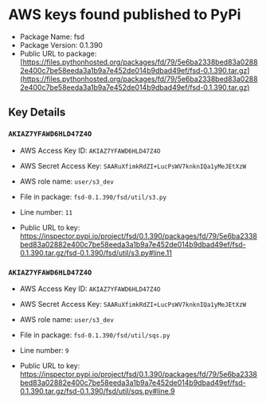 # AWS keys found published to PyPi

* Package Name: fsd
* Package Version: 0.1.390
* Public URL to package: [https://files.pythonhosted.org/packages/fd/79/5e6ba2338bed83a02882e400c7be58eeda3a1b9a7e452de014b9dbad49ef/fsd-0.1.390.tar.gz](https://files.pythonhosted.org/packages/fd/79/5e6ba2338bed83a02882e400c7be58eeda3a1b9a7e452de014b9dbad49ef/fsd-0.1.390.tar.gz)

## Key Details

### `AKIAZ7YFAWD6HLD47Z4O`

* AWS Access Key ID: `AKIAZ7YFAWD6HLD47Z4O`
* AWS Secret Access Key: `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` 
* AWS role name: `user/s3_dev`
* File in package: `fsd-0.1.390/fsd/util/s3.py`
* Line number: `11`

* Public URL to key: https://inspector.pypi.io/project/fsd/0.1.390/packages/fd/79/5e6ba2338bed83a02882e400c7be58eeda3a1b9a7e452de014b9dbad49ef/fsd-0.1.390.tar.gz/fsd-0.1.390/fsd/util/s3.py#line.11



### `AKIAZ7YFAWD6HLD47Z4O`

* AWS Access Key ID: `AKIAZ7YFAWD6HLD47Z4O`
* AWS Secret Access Key: `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` 
* AWS role name: `user/s3_dev`
* File in package: `fsd-0.1.390/fsd/util/sqs.py`
* Line number: `9`

* Public URL to key: https://inspector.pypi.io/project/fsd/0.1.390/packages/fd/79/5e6ba2338bed83a02882e400c7be58eeda3a1b9a7e452de014b9dbad49ef/fsd-0.1.390.tar.gz/fsd-0.1.390/fsd/util/sqs.py#line.9



